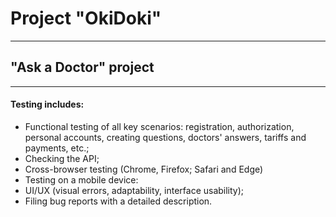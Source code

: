 # Project "OkiDoki"
---
## "Ask a Doctor" project
---
#### Testing includes:
- Functional testing of all key scenarios: registration, authorization, personal accounts, creating questions, doctors' answers, tariffs and payments, etc.;
- Checking the API;
- Cross-browser testing (Chrome, Firefox; Safari and Edge)
- Testing on a mobile device:
- UI/UX (visual errors, adaptability, interface usability);
- Filing bug reports with a detailed description.
